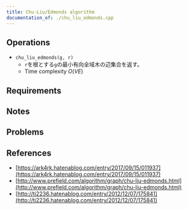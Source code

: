 ```yaml
---
title: Chu-Liu/Edmonds algorithm
documentation_of: ./chu_liu_edmonds.cpp
---
```


## Operations

- `chu_liu_edmonds(g, r)`
	- `r`を根とする`g`の最小有向全域木の辺集合を返す。
	- Time complexity $O(VE)$

## Requirements

## Notes

## Problems

## References

- [https://ark4rk.hatenablog.com/entry/2017/09/15/011937](https://ark4rk.hatenablog.com/entry/2017/09/15/011937)
- [http://www.prefield.com/algorithm/graph/chu-liu-edmonds.html](http://www.prefield.com/algorithm/graph/chu-liu-edmonds.html)
- [http://ti2236.hatenablog.com/entry/2012/12/07/175841](http://ti2236.hatenablog.com/entry/2012/12/07/175841)

